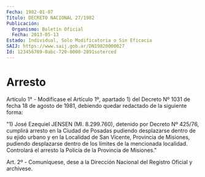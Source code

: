 ```yaml
---
Fecha: 1982-01-07
Título: DECRETO NACIONAL 27/1982
Publicación:
  Organismo: Boletín Oficial
  Fecha: 2013-05-13
Estado: Individual, Solo Modificatoria o Sin Eficacia
SAIJ: https://www.saij.gob.ar/DN19820000027
Id: 123456789-0abc-720-0000-2891soterced
---
```

# Arresto

<a id="1"></a>
Artículo 1° - Modifícase el Artículo 1º, apartado 1) del Decreto Nº 1031 de fecha 18 de agosto de 1981, debiendo quedar redactado de la siguiente forma:

"1) José Ezequiel JENSEN (MI. 8.299.760), detenido por Decreto Nº 425/76, cumplirá arresto en la Ciudad de Posadas pudiendo desplazarse dentro de su ejido urbano y en la Localidad de San Vicente, Provincia de Misiones, pudiendo desplazarse dentro de los límites de la mencionada localidad. Controlará el arresto la Policía de la Provincia de Misiones."

<a id="2"></a>
Art. 2º - Comuníquese, dese a la Dirección Nacional del Registro Oficial y archívese.